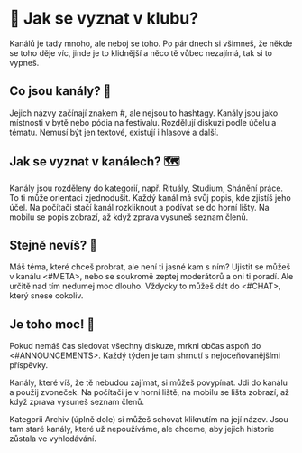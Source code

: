 # 🧭 Jak se vyznat v klubu?

Kanálů je tady mnoho, ale neboj se toho. Po pár dnech si všimneš, že někde se toho děje víc, jinde je to klidnější a něco tě vůbec nezajímá, tak si to vypneš.

## Co jsou kanály? 💬

Jejich názvy začínají znakem #, ale nejsou to hashtagy. Kanály jsou jako místnosti v bytě nebo pódia na festivalu. Rozdělují diskuzi podle účelu a tématu. Nemusí být jen textové, existují i hlasové a další.

## Jak se vyznat v kanálech? 🗺

Kanály jsou rozděleny do kategorií, např. Rituály, Studium, Shánění práce. To ti může orientaci zjednodušit. Každý kanál má svůj popis, kde zjistíš jeho účel. Na počítači stačí kanál rozkliknout a podívat se do horní lišty. Na mobilu se popis zobrazí, až když zprava vysuneš seznam členů.

## Stejně nevíš? 🤔

Máš téma, které chceš probrat, ale není ti jasné kam s ním? Ujistit se můžeš v kanálu <#META>, nebo se soukromě zeptej moderátorů a oni ti poradí. Ale určitě nad tím nedumej moc dlouho. Vždycky to můžeš dát do <#CHAT>, který snese cokoliv.

## Je toho moc! 🔕

Pokud nemáš čas sledovat všechny diskuze, mrkni občas aspoň do <#ANNOUNCEMENTS>. Každý týden je tam shrnutí s nejoceňovanějšími příspěvky.

Kanály, které víš, že tě nebudou zajímat, si můžeš povypínat. Jdi do kanálu a použij zvoneček. Na počítači je v horní liště, na mobilu se lišta zobrazí, až když zprava vysuneš seznam členů.

Kategorii Archiv (úplně dole) si můžeš schovat kliknutím na její název. Jsou tam staré kanály, které už nepoužíváme, ale chceme, aby jejich historie zůstala ve vyhledávání.
